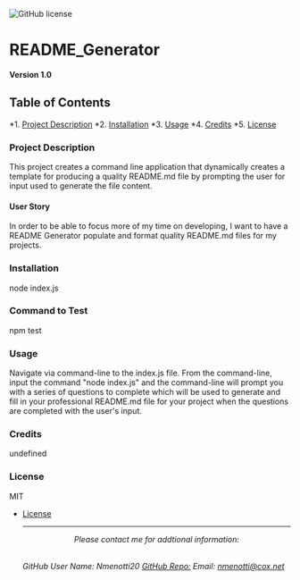 
  ![GitHub license](https://img.shields.io/badge/license-MIT-blue.svg)

  # README_Generator  
  
  **Version 1.0**
  
  ## Table of Contents 

  *1. [Project Description](#Description)
  *2. [Installation](#Installation)
  *3. [Usage](#Usage)
  *4. [Credits](#Credits)
  *5. [License](#License) 


  ### Project Description 
  
  This project creates a command line application that dynamically creates a template for producing a quality README.md file by prompting the user for input used to generate the file content.

  
  #### User Story 
  
  In order to be able to focus more of my time on developing, I want to have a README Generator populate and format quality README.md files for my projects.
  
  
  ### Installation 
  
  node index.js
  
  
  ### Command to Test 
  
  npm test

  ### Usage

  Navigate via command-line to the index.js file. From the command-line, input the command "node index.js" and the command-line will prompt you with a series of questions to complete which will be used to generate and fill in your professional README.md file for your project when the questions are completed with the user's input. 

  ### Credits
 
  undefined


  ### License
  
  MIT

  
* [License](#license)



  <hr>
  <p align='center'><i>
  Please contact me for addtional information:
  <br></br>

  GitHub User Name: Nmenotti20
  [GitHub Repo:](https://github.com/Nmenotti20/README_Generator.git)
  Email: nmenotti@cox.net
  </i></p>

